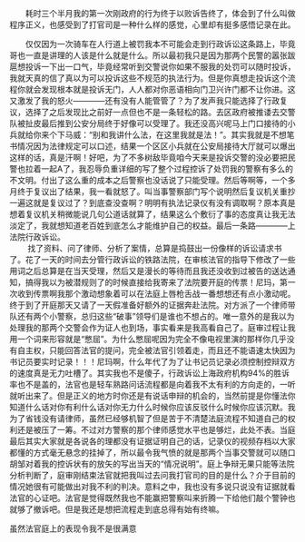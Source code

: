 　　耗时三个半月我的第一次刚政府的行为终于以败诉告终了，体会到了什么叫做程序正义，也感受到了打官司是一种什么样的感觉，心里却有挺多感悟记录在此。


　　仅仅因为一次骑车在人行道上被罚我本不可能会走到行政诉讼这条路上，毕竟哥也一直是讲理的人该是什么就是什么。所以最初我只是因为那两个民警的嚣张跋扈想投诉一下出一口气，毕竟经常听到交警说你如果不服我的处罚可以随时投诉，我就天真的信了真以为可以投诉这些不规范的执法行为。但是你真想走投诉这个流程你就会发现根本就是投诉无门，人人都对你恶语相向门卫兴许门都不让你进。这又激发了我的怒火————还有没有人能管管了？为了发声我只能选择了行政复议，选择了之后发现比之前好一点但也不是一条轻松的路。去区政府被推诿去交警队被扯皮最后推到公安分局终于好像可以受理了。我还没高兴呢马上门口接待的小兵就给你来个下马威：“别和我讲什么法，在这里我就是法！”。其实我就是不想笔书情况因为法律规定可以口述，结果一个区区小兵就在公安局接待大厅就可以爆出这样的话，真是汗啊！好吧，为了不多树敌毕竟咱今天来是投诉交警的没必要把民警也拉着一起A了，我忍辱负重详细的写了整个过程控诉了处罚我的警察有多么的不文明。付出了这么重的成本之后警察也没话说了只能受理。然后等啊等，一个多月终于复议出了结果，我一看就怒了。叫当事警察部门写个说明然后复议机关重抄一遍这就是复议过了？到底查没查啊？明明有执法记录仪有没有调取啊？原本真是想着复议机关稍微能说几句公道话就算了，结果这么个敷衍了事的态度真让我无法淡定了，我就想知道老百姓到底怎么才能维护自己的权益。最后一条路————上法院行政诉讼。   
　　
找了资料、问了律师、分析了案情，总算是捣鼓出一份像样的诉讼请求书了。花了一天的时间去分管行政诉讼的铁路法院，在审核法官的指导下修改了一些用词之后总算是在当天受理，然后又是漫长的等待而且我还没收到过被告的送达通知，搞得我以为被潜规则了的时候直接给我寄来了法院要开庭的传票！尼玛，第一次收到传票啊我那个激动想象着可以在法庭上唇枪舌战一番想想还有点小激动呢。终于到了开庭那天又请了一天假准备好额外的证据奔赴法院。对方派了一个律师带队还有两个小警察，总归这些“破事”领导们是谁也不想占的。唯一意外的是我以为处理我的那两个交警会作为证人也到场，事实看来是我高看自己了。庭审过程让我用一个词来形容就是“憋屈”。为什么憋屈呢因为完全不像电视里演的那样你几乎没有自主权，只能回答法官的提问，完全被法官引领着走，而且还不能语速太快因为书记员要实时记录！！！尼玛啊，什么年代了为了让书记员记录必须控制控辩双方的速度真是无力吐槽了。其实我也不是傻子，行政诉讼上海政府机构94%的胜诉率也不是盖的，法官也是轻车熟路问话流程都是向着我不太有利的方向走的，一听就听出来了。但是正义的地方时你还是有说话申辩的机会的，当然前提是你懂法你知道什么话对你有利什么话对你无力什么时候你应该反驳什么时候你应该沉默。我为了省钱没有请律师，虽然已经够机智了但是苦于不清楚法庭流程不知道自己的权利还是被压了一筹。不过对方警察的那个律师感觉水平也是够烂，此处不表。当庭最后其实大家就是各说各的理都没有证据证明自己的话，记录仪的视频存档以大家都懂的方式毫无悬念的挂掉了，所以最令我气愤的就是那两个当事交警就可以随口胡邹对着我的控诉状有的放矢的写出当天的“情况说明”。庭上争辩无果只能等法院分析判断了，庭审刚结束法官就把我叫过去问我打官司的目的是什么？介于目前的情况她很有可能做出对我不利的判决。意料之中，我也没有多说只说没有证据就看法官的心证吧。法官是觉得既然我也不能赢把警察叫来折腾一下给他们敲个警钟也就够了撤诉吧。但是我还是想把流程走到底总得有始有终嘛。

虽然法官庭上的表现令我不是很满意
　　
　　

